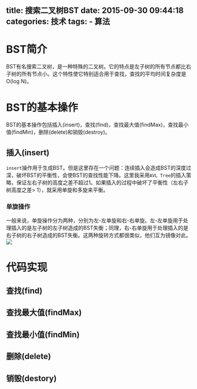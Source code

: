 title: 搜索二叉树BST
date: 2015-09-30 09:44:18
categories: 技术
tags:
	- 算法
---

# BST简介
BST有名搜索二叉树，是一种特殊的二叉树。它的特点是左子树的所有节点都比右子树的所有节点小。这个特性使它特别适合用于查找，查找的平均时间复杂度是O(log N)。
# BST的基本操作
BST的基本操作包括插入(insert)，查找(find)，查找最大值(findMax)，查找最小值(findMin)，删除(delete)和销毁(destroy)。
## 插入(insert)
`insert`操作用于生成BST。但是这里存在一个问题：连续插入会造成BST的深度过深，破坏BST的平衡性，会使BST的查找性能下降。这里我采用`AVL Tree`的插入策略，保证左右子树的高度之差不超过1。如果插入的过程中破坏了平衡性（左右子树高度之差> 1），就采用单旋和多旋来平衡。
### 单旋操作
一般来说，单旋操作分为两种，分别为左-左单旋和右-右单旋。左-左单旋用于处理插入的是左子树的左子树造成的BST失衡；同理，右-右单旋用于处理插入的是右子树的右子树造成的BST失衡。这两种旋转方式都很类似，他们互为镜像对此。
![](/images/blog/20150930/left-left.png)

# 代码实现

## 查找(find)

## 查找最大值(findMax)

## 查找最小值(findMin)

## 删除(delete)

## 销毁(destory)
